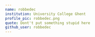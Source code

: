 ```yaml
---
name: robbedec
institution: University College Ghent
profile_pic: robbedec.png
quote: Dont't put something stupid here
github_user: robbedec
---
```

